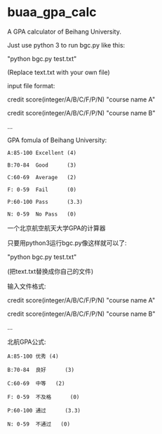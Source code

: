 buaa_gpa_calc
=============

A GPA calculator of Beihang University.


Just use python 3 to run bgc.py like this:

"python bgc.py test.txt"

(Replace text.txt with your own file)


input file format:

credit score(integer/A/B/C/F/P/N) "course name A"

credit score(integer/A/B/C/F/P/N) "course name B"

...


GPA fomula of Beihang University:

    A:85-100 Excellent (4)
    
    B:70-84  Good      (3)
    
    C:60-69  Average   (2)
    
    F: 0-59  Fail      (0)
    
    P:60-100 Pass      (3.3)
    
    N: 0-59  No Pass   (0)
    
    
    
一个北京航空航天大学GPA的计算器

只要用python3运行bgc.py像这样就可以了:

"python bgc.py test.txt"

(把text.txt替换成你自己的文件)


输入文件格式:

credit score(integer/A/B/C/F/P/N) "course name A"

credit score(integer/A/B/C/F/P/N) "course name B"

...


北航GPA公式:

    A:85-100 优秀 (4)
    
    B:70-84  良好      (3)
    
    C:60-69  中等   (2)
    
    F: 0-59  不及格      (0)
    
    P:60-100 通过      (3.3)
    
    N: 0-59  不通过   (0)
    
    
    